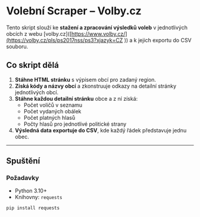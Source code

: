 # Volební Scraper – Volby.cz

Tento skript slouží ke **stažení a zpracování výsledků voleb** v jednotlivých obcích z webu [volby.cz]([https://www.volby.cz/](https://volby.cz/pls/ps2017nss/ps3?xjazyk=CZ
)) a k jejich exportu do CSV souboru.

## Co skript dělá

1. **Stáhne HTML stránku** s výpisem obcí pro zadaný region.
2. **Získá kódy a názvy obcí** a zkonstruuje odkazy na detailní stránky jednotlivých obcí.
3. **Stáhne každou detailní stránku** obce a z ní získá:
   - Počet voličů v seznamu
   - Počet vydaných obálek
   - Počet platných hlasů
   - Počty hlasů pro jednotlivé politické strany
4. **Výsledná data exportuje do CSV**, kde každý řádek představuje jednu obec.

---

## Spuštění

### Požadavky
- Python 3.10+
- Knihovny: `requests`

```bash
pip install requests
```






